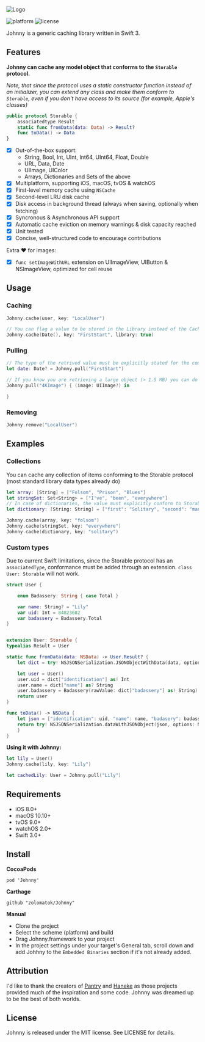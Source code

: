 ![Logo](/Johnny/johnny-logo.png?raw=true)

![platform](https://cdn.rawgit.com/zolomatok/Johnny/master/platform.svg)
![license](https://cdn.rawgit.com/zolomatok/Johnny/master/license.svg)

Johnny is a generic caching library written in Swift 3.

## Features
**Johnny can cache any model object that conforms to the `Storable` protocol.**

*Note, that since the protocol uses a static constructor function instead of an initializer, you can extend any class and make them conform to `Storable`, even if you don't have access to its source (for example, Apple's classes)*

```swift
public protocol Storable {
    associatedtype Result
    static func fromData(data: Data) -> Result?
    func toData() -> Data
}
```

- [x] Out-of-the-box support:
  - String, Bool, Int, UInt, Int64, UInt64, Float, Double
  - URL, Data, Date
  - UIImage, UIColor
  - Arrays, Dictionaries and Sets of the above
- [x] Multiplatform, supporting iOS, macOS, tvOS & watchOS
- [x] First-level memory cache using `NSCache`
- [x] Second-level LRU disk cache
- [x] Disk access in background thread (always when saving, optionally when fetching)
- [x] Syncronous & Asynchronous API support
- [x] Automatic cache eviction on memory warnings & disk capacity reached
- [x] Unit tested
- [x] Concise, well-structured code to encourage contributions

Extra ❤️ for images:
- [x] `func setImageWithURL` extension on UIImageView, UIButton & NSImageView, optimized for cell reuse

## Usage

### Caching ###
```swift
Johnny.cache(user, key: "LocalUser")

// You can flag a value to be stored in the Library instead of the Caches folder if you don't want it to be automatically purged:
Johnny.cache(Date(), key: "FirstStart", library: true)
```

### Pulling ###

```swift
// The type of the retrived value must be explicitly stated for the compiler.
let date: Date? = Johnny.pull("FirstStart")

// If you know you are retrieving a large object (> 1.5 MB) you can do it asynchronously
Johnny.pull("4KImage") { (image: UIImage?) in

}
```

### Removing ###
```swift
Johnny.remove("LocalUser")
```


## Examples

### Collections ###

You can cache any collection of items conforming to the Storable protocol (most standard library data types already do)

```swift
let array: [String] = ["Folsom", "Prison", "Blues"]
let stringSet: Set<String> = ["I've", "been", "everywhere"]
// In case of dictionaries, the value must explicitly conform to Storable (so [String: AnyObject] does not work, while [String: Double] does)
let dictionary: [String: String] = ["first": "Solitary", "second": "man"]

Johnny.cache(array, key: "folsom")
Johnny.cache(stringSet, key: "everywhere")
Johnny.cache(dictionary, key: "solitary")
```

### Custom types ###

Due to current Swift limitations, since the Storable protocol has an `associatedType`, conformance must be added through an extension.
`class User: Storable` will not work.


```swift
struct User {

    enum Badassery: String { case Total }

    var name: String? = "Lily"
    var uid: Int = 84823682
    var badassery = Badassery.Total
}


extension User: Storable {
typealias Result = User

static func fromData(data: NSData) -> User.Result? {
    let dict = try! NSJSONSerialization.JSONObjectWithData(data, options: NSJSONReadingOptions()) as! [NSObject: AnyObject]

    let user = User()
    user.uid = dict["identification"] as! Int
    user.name = dict["name"] as? String
    user.badassery = Badassery(rawValue: dict["badassery"] as! String)!
    return user
}

func toData() -> NSData {
    let json = ["identification": uid, "name": name, "badasery": badassery.rawValue]
    return try! NSJSONSerialization.dataWithJSONObject(json, options: NSJSONWritingOptions())
    }
}
```

**Using it with Johnny:**


```swift
let lily = User()
Johnny.cache(lily, key: "Lily")

let cachedLily: User = Johnny.pull("Lily")
```



## Requirements
- iOS 8.0+
- macOS 10.10+
- tvOS 9.0+
- watchOS 2.0+
- Swift 3.0+

## Install

**CocoaPods**

```
pod 'Johnny'
```

**Carthage**

```
github "zolomatok/Johnny"
```

**Manual**
- Clone the project
- Select the scheme (platform) and build
- Drag Johnny.framework to your project
- In the project settings under your target's General tab, scroll down and add Johhny to the ```Embedded Binaries``` section if it's not already added.


## Attribution
I'd like to thank the creators of [Pantry](https://github.com/nickoneill/Pantry) and [Haneke](https://github.com/Haneke/HanekeSwift) as those projects provided much of the inspiration and some code. Johnny was dreamed up to be the best of both worlds.

## License
Johnny is released under the MIT license. See LICENSE for details.
